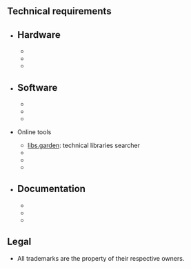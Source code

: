 ## Technical requirements ##

* Hardware
     - 
     - 
     - 
     - 
* Software
     - 
     - 
     - 
     - 
* Online tools
     - [libs.garden](https://libs.garden/): technical libraries searcher
     - 
     - 
     - 
     
* Documentation
     - 
     - 
     - 
     - 
     
## Legal ##

* All trademarks are the property of their respective owners.
